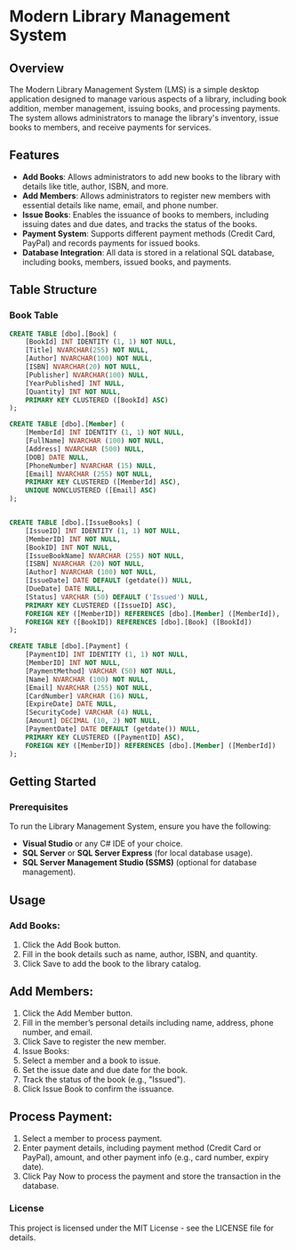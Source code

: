 # Modern Library Management System

## Overview

The Modern Library Management System (LMS) is a simple desktop application designed to manage various aspects of a library, including book addition, member management, issuing books, and processing payments. The system allows administrators to manage the library's inventory, issue books to members, and receive payments for services.

## Features

- **Add Books**: Allows administrators to add new books to the library with details like title, author, ISBN, and more.
- **Add Members**: Allows administrators to register new members with essential details like name, email, and phone number.
- **Issue Books**: Enables the issuance of books to members, including issuing dates and due dates, and tracks the status of the books.
- **Payment System**: Supports different payment methods (Credit Card, PayPal) and records payments for issued books.
- **Database Integration**: All data is stored in a relational SQL database, including books, members, issued books, and payments.

## Table Structure

### Book Table
```sql
CREATE TABLE [dbo].[Book] (
    [BookId] INT IDENTITY (1, 1) NOT NULL,
    [Title] NVARCHAR(255) NOT NULL,
    [Author] NVARCHAR(100) NOT NULL,
    [ISBN] NVARCHAR(20) NOT NULL,
    [Publisher] NVARCHAR(100) NULL,
    [YearPublished] INT NULL,
    [Quantity] INT NOT NULL,
    PRIMARY KEY CLUSTERED ([BookId] ASC)
);

CREATE TABLE [dbo].[Member] (
    [MemberId] INT IDENTITY (1, 1) NOT NULL,
    [FullName] NVARCHAR (100) NOT NULL,
    [Address] NVARCHAR (500) NULL,
    [DOB] DATE NULL,
    [PhoneNumber] NVARCHAR (15) NULL,
    [Email] NVARCHAR (255) NOT NULL,
    PRIMARY KEY CLUSTERED ([MemberId] ASC),
    UNIQUE NONCLUSTERED ([Email] ASC)
);


CREATE TABLE [dbo].[IssueBooks] (
    [IssueID] INT IDENTITY (1, 1) NOT NULL,
    [MemberID] INT NOT NULL,
    [BookID] INT NOT NULL,
    [IssueBookName] NVARCHAR (255) NOT NULL,
    [ISBN] NVARCHAR (20) NOT NULL,
    [Author] NVARCHAR (100) NOT NULL,
    [IssueDate] DATE DEFAULT (getdate()) NULL,
    [DueDate] DATE NULL,
    [Status] VARCHAR (50) DEFAULT ('Issued') NULL,
    PRIMARY KEY CLUSTERED ([IssueID] ASC),
    FOREIGN KEY ([MemberID]) REFERENCES [dbo].[Member] ([MemberId]),
    FOREIGN KEY ([BookID]) REFERENCES [dbo].[Book] ([BookId])
);

CREATE TABLE [dbo].[Payment] (
    [PaymentID] INT IDENTITY (1, 1) NOT NULL,
    [MemberID] INT NOT NULL,
    [PaymentMethod] VARCHAR (50) NOT NULL,
    [Name] NVARCHAR (100) NOT NULL,
    [Email] NVARCHAR (255) NOT NULL,
    [CardNumber] VARCHAR (16) NULL,
    [ExpireDate] DATE NULL,
    [SecurityCode] VARCHAR (4) NULL,
    [Amount] DECIMAL (10, 2) NOT NULL,
    [PaymentDate] DATE DEFAULT (getdate()) NULL,
    PRIMARY KEY CLUSTERED ([PaymentID] ASC),
    FOREIGN KEY ([MemberID]) REFERENCES [dbo].[Member] ([MemberId])
);

```

## Getting Started

### Prerequisites

To run the Library Management System, ensure you have the following:

- **Visual Studio** or any C# IDE of your choice.
- **SQL Server** or **SQL Server Express** (for local database usage).
- **SQL Server Management Studio (SSMS)** (optional for database management).

## Usage

### Add Books:
1. Click the Add Book button.
2. Fill in the book details such as name, author, ISBN, and quantity.
3. Click Save to add the book to the library catalog.


## Add Members:
1. Click the Add Member button.
2. Fill in the member’s personal details including name, address, phone number, and email.
3. Click Save to register the new member.
4. Issue Books:
5. Select a member and a book to issue.
6. Set the issue date and due date for the book.
7. Track the status of the book (e.g., "Issued").
8. Click Issue Book to confirm the issuance.

## Process Payment:
1. Select a member to process payment.
2. Enter payment details, including payment method (Credit Card or PayPal), amount, and other payment info (e.g., card number, expiry date).
3. Click Pay Now to process the payment and store the transaction in the database.


### License
This project is licensed under the MIT License - see the LICENSE file for details.
